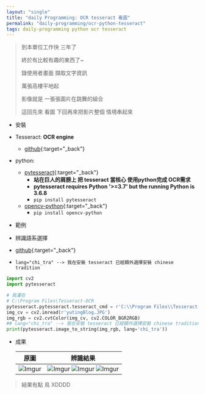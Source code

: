 ```yaml
---
layout: "single"
title: "daily Programming: OCR tesseract 看圖"
permalink: "daily-programming/ocr-python-tesseract"
tags: daily-programming python ocr tesseract
---
```


> 到本單位工作快 三年了
>
> 終於有比較有趣的東西了~
>
> 錄使用者畫面 擷取文字資訊
>
> 萬張高樓平地起
>
> 影像就是 一張張圖片在跳舞的組合
>
> 這回先來 看圖 下回再來把影片整個 情境串起來

- 安裝

 - Tesseract: **OCR engine**
   - [github](https://github.com/tesseract-ocr/tesseract){:target="_back"}
 - python: 
    - [pytesseract](https://pypi.org/project/pytesseract/){:target="_back"} 
       - **站在巨人的肩膀上 把 tesseract 當核心 使用python完成 OCR需求**
       - **pytesseract requires Python '>=3.7' but the running Python is 3.6.8**
       - `pip install pytesseract` 
    - [opencv-python](https://pypi.org/project/opencv-python/){:target="_back"}
       - `pip install opencv-python`

- 範例

 - 辨識語系選擇
  - [github](https://github.com/tesseract-ocr/tessdata){:target="_back"}
  - `lang="chi_tra" --> 我在安裝 tesseract 已經額外選擇安裝 chinese tradition`

   ~~~python
   import cv2
   import pytesseract
   
   # 我灌在
   # C:\Program Files\Tesseract-OCR
   pytesseract.pytesseract.tesseract_cmd = r'C:\\Program Files\\Tesseract-OCR\\tesseract'
   img_cv = cv2.imread(r'yutingBlog.JPG')
   img_rgb = cv2.cvtColor(img_cv, cv2.COLOR_BGR2RGB)
   ## lang="chi_tra" --> 我在安裝 tesseract 已經額外選擇安裝 chinese tradition
   print(pytesseract.image_to_string(img_rgb, lang='chi_tra'))
   ~~~


- 成果

   |原圖|辨識結果|
   |:---:|:---:|
   |![Imgur](https://i.imgur.com/eB23NWB.png)|![Imgur](https://i.imgur.com/fyxEpXB.jpg) ![Imgur](https://i.imgur.com/aoMnbEE.jpg) ![Imgur](https://i.imgur.com/BIbY0ZO.jpg)|


> 結果有點 鳥 XDDDD
